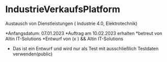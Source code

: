 # IndustrieVerkaufsPlatform
Austausch von Dienstleistungen ( Industrie 4.0, Elektrotechnik)

*Anfangsdatum: 07.01.2023
*Auftrag am 10.02.2023 erhalten
*betreut von Altin IT-Solutions
*Entwurf von (x ) && Altin IT-Solutions


* Das ist ein Entwurf und wird nur als Test mit ausschließlich Testdaten verwenden(public)


